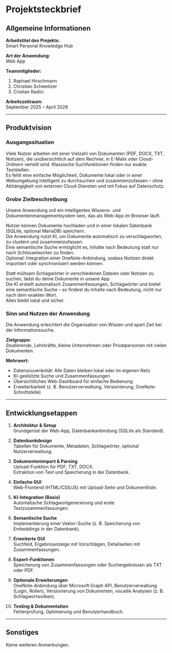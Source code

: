# Projektsteckbrief

## Allgemeine Informationen

**Arbeitstitel des Projekts:**  
Smart Personal Knowledge Hub

**Art der Anwendung:**  
Web App

**Teammitglieder:**  
1. Raphael Hirschmann  
2. Christian Schweitzer  
3. Cristian Radici

**Arbeitszeitraum:**  
September 2025 – April 2026

---

## Produktvision

### Ausgangssituation
Viele Nutzer arbeiten mit einer Vielzahl von Dokumenten (PDF, DOCX, TXT, Notizen), die unübersichtlich auf dem Rechner, in E-Mails oder Cloud-Ordnern verteilt sind. Klassische Suchfunktionen finden nur exakte Textstellen.  
Es fehlt eine einfache Möglichkeit, Dokumente lokal oder in einer Webumgebung intelligent zu durchsuchen und zusammenzufassen – ohne Abhängigkeit von externen Cloud-Diensten und mit Fokus auf Datenschutz.

### Grobe Zielbeschreibung
Unsere Anwendung soll ein intelligentes Wissens- und Dokumentenmanagementsystem sein, das als Web-App im Browser läuft.

Nutzer können Dokumente hochladen und in einer lokalen Datenbank (SQLite, optional MariaDB) speichern.  
Die Anwendung nutzt KI, um Dokumente automatisch zu verschlagworten, zu clustern und zusammenzufassen.  
Eine semantische Suche ermöglicht es, Inhalte nach Bedeutung statt nur nach Schlüsselworten zu finden.  
Optional: Integration einer OneNote-Anbindung, sodass Notizen direkt importiert oder synchronisiert werden können.

Statt mühsam Schlagwörter in verschiedenen Dateien oder Notizen zu suchen, lädst du deine Dokumente in unsere App.  
Die KI erstellt automatisch Zusammenfassungen, Schlagwörter und bietet eine semantische Suche – so findest du Inhalte nach Bedeutung, nicht nur nach dem exakten Wort.  
Alles bleibt lokal und sicher.

### Sinn und Nutzen der Anwendung
Die Anwendung erleichtert die Organisation von Wissen und spart Zeit bei der Informationssuche.

**Zielgruppe:**  
Studierende, Lehrkräfte, kleine Unternehmen oder Privatpersonen mit vielen Dokumenten.

**Mehrwert:**  
- Datensouveränität: Alle Daten bleiben lokal oder im eigenen Netz  
- KI-gestützte Suche und Zusammenfassungen  
- Übersichtliches Web-Dashboard für einfache Bedienung  
- Erweiterbarkeit (z. B. Benutzerverwaltung, Versionierung, OneNote-Schnittstelle)

---

## Entwicklungsetappen

1. **Architektur & Setup**  
   Grundgerüst der Web-App, Datenbankanbindung (SQLite als Standard).

2. **Datenbankdesign**  
   Tabellen für Dokumente, Metadaten, Schlagwörter, optional Nutzerverwaltung.

3. **Dokumentenimport & Parsing**  
   Upload-Funktion für PDF, TXT, DOCX.  
   Extraktion von Text und Speicherung in der Datenbank.

4. **Einfache GUI**  
   Web-Frontend (HTML/CSS/JS) mit Upload-Seite und Dokumentliste.

5. **KI-Integration (Basis)**  
   Automatische Schlagwortgenerierung und erste Textzusammenfassungen.

6. **Semantische Suche**  
   Implementierung einer Vektor-Suche (z. B. Speicherung von Embeddings in der Datenbank).

7. **Erweiterte GUI**  
   Suchfeld, Ergebnisanzeige mit Vorschlägen, Detailseiten mit Zusammenfassungen.

8. **Export-Funktionen**  
   Speicherung von Zusammenfassungen oder Suchergebnissen als TXT oder PDF.

9. **Optionale Erweiterungen**  
   OneNote-Anbindung über Microsoft Graph API, Benutzerverwaltung (Login, Rollen), Versionierung von Dokumenten, visuelle Analysen (z. B. Schlagwortwolken).

10. **Testing & Dokumentation**  
    Fehlerprüfung, Optimierung und Benutzerhandbuch.

---

## Sonstiges
Keine weiteren Anmerkungen.

